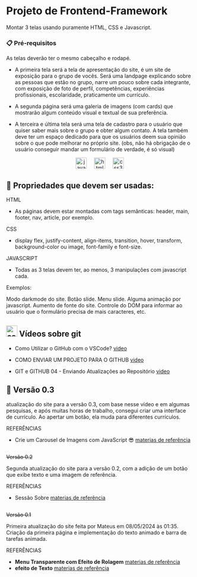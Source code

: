 # Projeto de Frontend-Framework
Montar 3 telas usando puramente HTML, CSS e Javascript.




### 📋 Pré-requisitos

As telas deverão ter o mesmo cabeçalho e rodapé.

* A primeira tela será a tela de apresentação do site, é um site de exposição para o grupo de vocês. Será uma landpage explicando sobre
as pessoas que estão no grupo, narre um pouco sobre cada integrante, com exposição de foto de perfil, competências, experiências
profissionais, escolaridade, praticamente um currículo. 

* A segunda página será uma galeria de imagens (com cards) que mostrarão algum conteúdo visual e textual de sua preferência.

* A terceira e última tela será uma tela de cadastro para o usuário que quiser saber mais sobre o grupo e obter algum contato. A tela 
também deve ter um espaço dedicado para que os usuários deem sua opinião sobre o que pode melhorar no próprio site. (obs, não há obrigação
de o usuário conseguir mandar um formulário de verdade, é só visual)


<div align="center">
  <img src="https://cdn.jsdelivr.net/gh/devicons/devicon/icons/javascript/javascript-original.svg" height="30" alt="javascript logo"  />
  <img width="12" />
  <img src="https://cdn.jsdelivr.net/gh/devicons/devicon/icons/html5/html5-original.svg" height="30" alt="html5 logo"  />
  <img width="12" />
  <img src="https://cdn.jsdelivr.net/gh/devicons/devicon/icons/css3/css3-original.svg" height="30" alt="css3 logo"  />
</div>



## 📄 Propriedades que devem ser usadas:
HTML
* As páginas devem estar montadas com tags semânticas: header, main, footer, nav, article, por exemplo.
  
CSS
* display flex, justify-content, align-items, transition, hover, transform, background-color ou image, font-family e font-size.

JAVASCRIPT

* Todas as 3 telas devem ter, ao menos, 3 manipulações com javascript cada.

Exemplos:

Modo darkmode do site.
Botão slide.
Menu slide.
Alguma animação por javascript.
Aumento de fonte do site.
Controle do DOM para informar ao usuário que o formulário precisa de mais caracteres, etc.


 ## <img src="https://cdn.jsdelivr.net/npm/simple-icons@3.0.1/icons/github.svg" height="30" alt="css3 logo"  />  Vídeos sobre git

* Como Utilizar o GitHub com o VSCode? [video](https://www.youtube.com/watch?v=oAEwp0AGmSo)
  
* COMO ENVIAR UM PROJETO PARA O GITHUB [video](https://www.youtube.com/watch?v=lv5a80XgzlI&t=187s)
  
* GIT e GITHUB 04 - Enviando Atualizações ao Repositório [video](https://www.youtube.com/watch?v=EbAyAUOmUBM)

## 📌 Versão 0.3


atualização do site para a versão 0.3, com base nesse vídeo e em algumas pesquisas, e após muitas horas de trabalho, consegui criar uma interface de currículo. Ao apertar um botão, ela muda para diferentes currículos.

REFERÊNCIAS

* Crie um Carousel de Imagens com JavaScript 😎 [materias de referência](https://www.youtube.com/watch?v=WHHuqsbvsJI&t=5s)

##
~~Versão 0.2~~

Segunda atualização do site para a versão 0.2, com a adição de um botão que exibe texto e uma imagem de referência.

REFERÊNCIAS

* Sessão Sobre [materias de referência](https://www.youtube.com/watch?v=UjlxmQst17E)

##
~~Versão 0.1~~

Primeira atualização do site feita por Mateus em 08/05/2024 às 01:35. Criação da primeira página e implementação do texto animado e barra de tarefas animada.


REFERÊNCIAS

* **Menu Transparente com Efeito de Rolagem**  [materias de referência](https://www.youtube.com/watch?v=nxoPx7qOAbQ&t=1401s)
* **efeito de Texto**  [materias de referência](https://www.youtube.com/watch?v=1HTg3RwcMGg&t=1072s)
